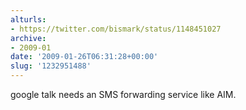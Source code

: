 ```yaml
---
alturls:
- https://twitter.com/bismark/status/1148451027
archive:
- 2009-01
date: '2009-01-26T06:31:28+00:00'
slug: '1232951488'
---
```


google talk needs an SMS forwarding service like AIM.

